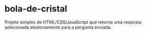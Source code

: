 # bola-de-cristal

Projeto simples de HTML/CSS/JavaScript que retorna uma resposta selecionada aleatoriamente para a pergunta enviada. 
